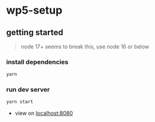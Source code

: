 # wp5-setup

## getting started

> node 17+ seems to break this, use node 16 or below

### install dependencies

```bash
yarn
```

### run dev server

```bash
yarn start
```

- view on [localhost:8080](http://localhost:8080)
